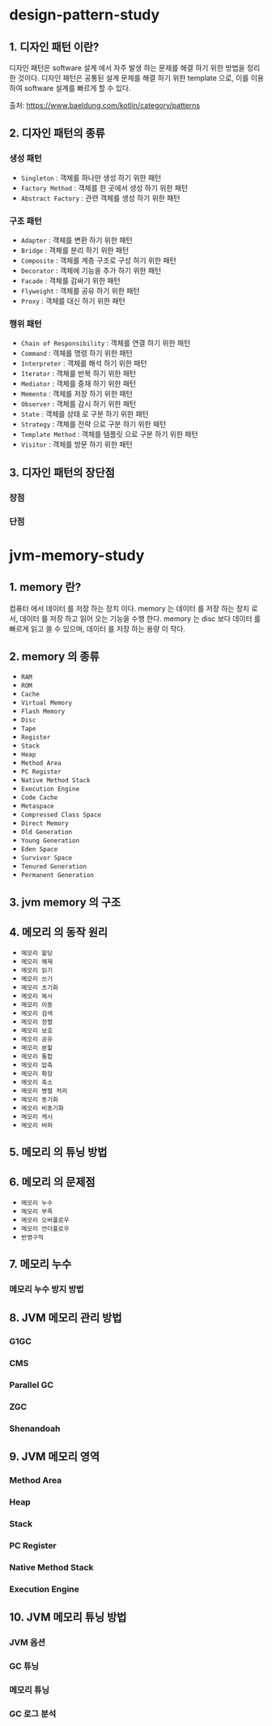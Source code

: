 # design-pattern-study

## 1. 디자인 패턴 이란?

디자인 패턴은 software 설계 에서 자주 발생 하는 문제를 해결 하기 위한 방법을 정리한 것이다.
디자인 패턴은 공통된 설계 문제를 해결 하기 위한 template 으로, 이를 이용 하여 software 설계를 빠르게 할 수 있다.

출처: https://www.baeldung.com/kotlin/category/patterns

## 2. 디자인 패턴의 종류

### 생성 패턴

- `Singleton` : 객체를 하나만 생성 하기 위한 패턴
- `Factory Method` : 객체를 한 곳에서 생성 하기 위한 패턴
- `Abstract Factory` : 관련 객체를 생성 하기 위한 패턴

### 구조 패턴

- `Adapter` : 객체를 변환 하기 위한 패턴
- `Bridge` : 객체를 분리 하기 위한 패턴
- `Composite` : 객체를 계층 구조로 구성 하기 위한 패턴
- `Decorator` : 객체에 기능을 추가 하기 위한 패턴
- `Facade` : 객체를 감싸기 위한 패턴
- `Flyweight` : 객체를 공유 하기 위한 패턴
- `Proxy` : 객체를 대신 하기 위한 패턴

### 행위 패턴

- `Chain of Responsibility` : 객체를 연결 하기 위한 패턴
- `Command` : 객체를 명령 하기 위한 패턴
- `Interpreter` : 객체를 해석 하기 위한 패턴
- `Iterator` : 객체를 반복 하기 위한 패턴
- `Mediator` : 객체를 중재 하기 위한 패턴
- `Memento` : 객체를 저장 하기 위한 패턴
- `Observer` : 객체를 감시 하기 위한 패턴
- `State` : 객체를 상태 로 구분 하기 위한 패턴
- `Strategy` : 객체를 전략 으로 구분 하기 위한 패턴
- `Template Method` : 객체를 템플릿 으로 구분 하기 위한 패턴
- `Visitor` : 객체를 방문 하기 위한 패턴

## 3. 디자인 패턴의 장단점

### 장점

### 단점

# jvm-memory-study

## 1. memory 란?

컴퓨터 에서 데이터 를 저장 하는 장치 이다.
memory 는 데이터 를 저장 하는 장치 로서, 데이터 를 저장 하고 읽어 오는 기능을 수행 한다.
memory 는 disc 보다 데이터 를 빠르게 읽고 쓸 수 있으며, 데이터 를 저장 하는 용량 이 작다.

## 2. memory 의 종류

- `RAM`
- `ROM`
- `Cache`
- `Virtual Memory`
- `Flash Memory`
- `Disc`
- `Tape`
- `Register`
- `Stack`
- `Heap`
- `Method Area`
- `PC Register`
- `Native Method Stack`
- `Execution Engine`
- `Code Cache`
- `Metaspace`
- `Compressed Class Space`
- `Direct Memory`
- `Old Generation`
- `Young Generation`
- `Eden Space`
- `Survivor Space`
- `Tenured Generation`
- `Permanent Generation`

## 3. jvm memory 의 구조

## 4. 메모리 의 동작 원리

 - `메모리 할당`
 - `메모리 해제`
 - `메모리 읽기`
 - `메모리 쓰기`
 - `메모리 초기화`
 - `메모리 복사`
 - `메모리 이동`
 - `메모리 검색`
 - `메모리 정렬`
 - `메모리 보호`
 - `메모리 공유`
 - `메모리 분할`
 - `메모리 통합`
 - `메모리 압축`
 - `메모리 확장`
 - `메모리 축소`
 - `메모리 병렬 처리`
 - `메모리 동기화`
 - `메모리 비동기화`
 - `메모리 캐시`
 - `메모리 버퍼`

## 5. 메모리 의 튜닝 방법

## 6. 메모리 의 문제점

 - `메모리 누수`
 - `메모리 부족`
 - `메모리 오버플로우`
 - `메모리 언더플로우`
 - `반영구적`

## 7. 메모리 누수

### 메모리 누수 방지 방법

## 8. JVM 메모리 관리 방법

### G1GC

### CMS

### Parallel GC

### ZGC

### Shenandoah

## 9. JVM 메모리 영역

### Method Area

### Heap

### Stack

### PC Register

### Native Method Stack

### Execution Engine

## 10. JVM 메모리 튜닝 방법

### JVM 옵션

### GC 튜닝

### 메모리 튜닝

### GC 로그 분석